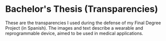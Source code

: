 # Bachelor's Thesis (Transparencies)

These are the transparencies I used during the defense of my Final Degree Project (in Spanish). The images and text describe a wearable and reprogrammable device, aimed to be used in medical applications.

